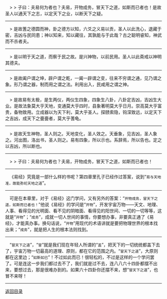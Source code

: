&emsp;> > 子曰：夫易何为者也？夫易，开物成务，冒天下之道，如斯而已者也！是故圣人以通天下之志，以定天下之业，以断天下之疑。
___
&emsp;> 是故蓍之德圆而神，卦之德方以知，六爻之义易以贡，圣人以此洗心，退藏于密，吉凶与民同患；神以知来，知以藏往，其孰能与于此哉？古之聪明睿知，神武而不杀者夫。
___
&emsp;> 是以明于天之道，而察于民之故。是兴神物，以前民用。圣人以此斋戒以神明其德夫。
___
&emsp;> 是故阖户谓之坤，辟户谓之乾，一阖一辟谓之变，往来不穷谓之通，见乃谓之象。形乃谓之器，制而用之谓之法。利用出入，民咸用之谓之神。
___
&emsp;> 是故易有太极，是生两仪，两仪生四象，四象生八卦，八卦定吉凶，吉凶生大业。是故法象莫大乎天地，变通莫大乎四时，县象著明莫大乎日月。崇高莫大乎富贵，备物致用。立成器以为天下利，莫大乎圣人。探赜索隐，钩深致远，以定天下之吉凶，成天下之亹亹者，莫大乎蓍龟。
___
&emsp;> 是故天生神物，圣人则之。天地变化，圣人效之。天垂象，见吉凶，圣人象之。河出图，洛出书，圣人则之。易有四象，所以示也。系辞焉，所以告也。定之以吉凶，所以断也。
___
&emsp;> > 子曰：夫易何为者也？夫易，开物成务，冒天下之道，如斯而已者也！
___
&emsp;《易经》究竟是一部什么样的书呢？第四章里孔子已经作过答案，说到“``易与天地准，故能弥纶天地之道``”。
___
&emsp;可是在本章里，对于《易经》这门学问，又有另外的答案：“``开物成务，冒天下之道，如斯而已者也！``”他说《易经》的学问是“``开物``”，开发宇宙万物——天文、地理、人事、看得见的光明面、看不见的阴暗面、看得见的阳世间、一切的一切等等，这就是“``开物``”；“``成务``”，成就一切人世间的事情，你要想办事，非要真正通了《易经》，才能真办事。换句话说，“``开物``”用现代的术语讲就是要把物理世界的根本找出来；“``成务``”，就是把人生的根本法则找到。
___
&emsp;“``冒天下之道``”，“``冒``”就是我们现在年轻人所谓的“``盖``”，把天下的一切统统都盖下去了，宇宙万物一切最高的道理、原则，都在它的范围之内。“``冒天下之道``”，大原则都在这里边；“``如斯如已``”！不过如此而已！很轻松的，不过是这样的一个学问罢了。可是连这一步我们都过去不了，我们就是过不去，连八八六十四卦都摆不出来，要想过去，那是很难办到的。如果六十四卦你还摆不来，想“``冒天下之道``”，也冒不来呀！
___
[返回目录](../../master/README.md#目录)
